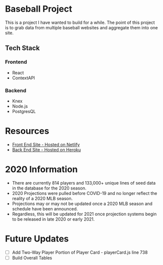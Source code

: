 # Baseball Project

This is a project I have wanted to build for a while.  The point of this project is to grab data from multiple baseball websites and aggregate them into one site.

## Tech Stack
### Frontend
* React
* ContextAPI

### Backend
* Knex
* Node.js
* PostgresQL

# Resources
* [Front End Site - Hosted on Netlify](https://baseball-project-adm.netlify.com/)
* [Back End Site - Hosted on Heroku](https://baseball-project-adm.herokuapp.com/)
 
 # 2020 Information
 * There are currently 814 players and 133,000+ unique lines of seed data in the database for the 2020 season.
 * 2020 Projections were pulled before COVID-19 and no longer reflect the reality of a 2020 MLB season.
 * Projections may or may not be updated once a 2020 MLB season and schedule have been announced.
 * Regardless, this will be updated for 2021 once projection systems begin to be released in late 2020 or early 2021.

 # Future Updates

 - [ ] Add Two-Way Player Portion of Player Card - playerCard.js line 738
 - [ ] Build Overall Tables